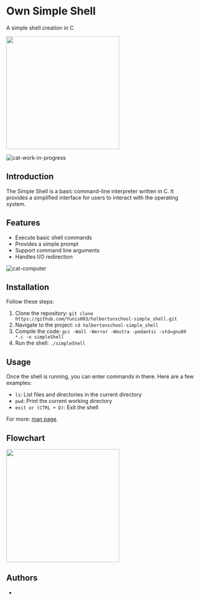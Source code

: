 # Own Simple Shell
A simple shell creation in C

<img src="https://tse1.mm.bing.net/th?id=OIG1.BOs.NAe1q5E8FRlJkHDq&pid=ImgGn" width="300px" height="300px">

![cat-work-in-progress](https://github.com/user-attachments/assets/32bc9262-ed41-4d47-97bc-9fc408e3633f)


## Introduction
The Simple Shell is a basic command-line interpreter written in C. It provides a simplified interface for users to interact with the operating system.

## Features

+ Execute basic shell commands
+ Provides a simple prompt
+ Support command line arguments
+ Handles I/O redirection

![cat-computer](https://github.com/user-attachments/assets/8fe1627e-615e-4ac8-bc3e-6b654886c27d)

## Installation

Follow these steps:
1. Clone the repository: `git clone https://github.com/Yunis003/holbertonschool-simple_shell.git`
2. Navigate to the project: `cd holbertonschool-simple_shell`
3. Compile the code: `gcc -Wall -Werror -Wextra -pedantic -std=gnu89 *.c -o simpleShell`
4. Run the shell: `./simpleShell`

## Usage

Once the shell is running, you can enter commands in there. Here are a few examples:

- `ls`: List files and directories in the current directory
- `pwd`: Print the current working directory
- `exit or (CTRL + D)`: Exit the shell

For more: [man page](man_1_simple_shell).

## Flowchart

<img src="https://preview.redd.it/cool-flowchart-showing-linux-and-unix-shell-execution-v0-gdwxcbc8tfqa1.png?width=640&crop=smart&auto=webp&s=539d264df7e7bf6b4cf1f55412cf3660d0392224" width="300px">



## Authors

+

